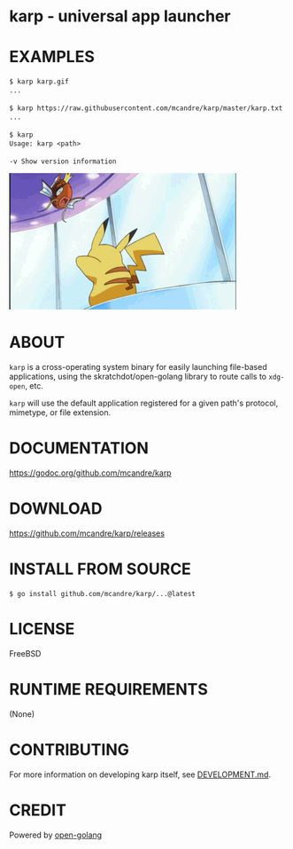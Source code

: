 # karp - universal app launcher

# EXAMPLES

```console
$ karp karp.gif
...

$ karp https://raw.githubusercontent.com/mcandre/karp/master/karp.txt
...

$ karp
Usage: karp <path>

-v Show version information
```

![magikarp](https://raw.githubusercontent.com/mcandre/karp/master/karp.gif)

# ABOUT

`karp` is a cross-operating system binary for easily launching file-based applications, using the skratchdot/open-golang library to route calls to `xdg-open`, etc.

`karp` will use the default application registered for a given path's protocol, mimetype, or file extension.

# DOCUMENTATION

https://godoc.org/github.com/mcandre/karp

# DOWNLOAD

https://github.com/mcandre/karp/releases

# INSTALL FROM SOURCE

```console
$ go install github.com/mcandre/karp/...@latest
```

# LICENSE

FreeBSD

# RUNTIME REQUIREMENTS

(None)

# CONTRIBUTING

For more information on developing karp itself, see [DEVELOPMENT.md](DEVELOPMENT.md).

# CREDIT

Powered by [open-golang](https://github.com/skratchdot/open-golang)
